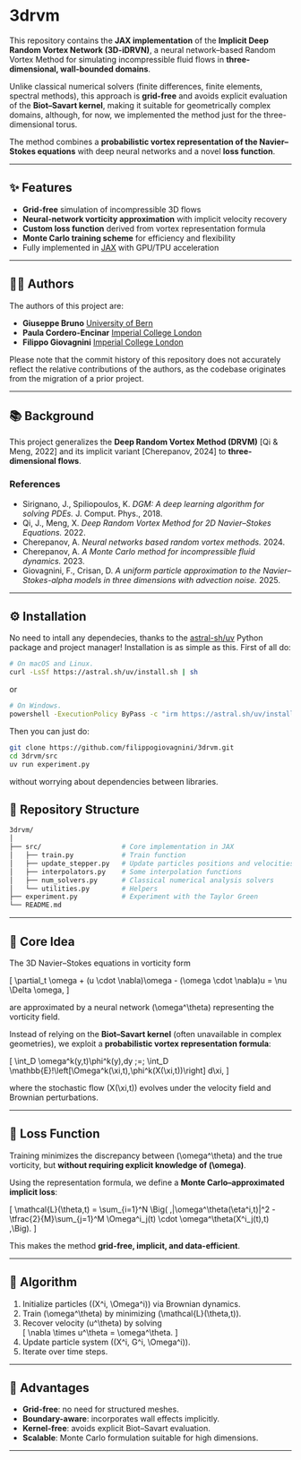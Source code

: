 # 3drvm

This repository contains the **JAX implementation** of the **Implicit Deep Random Vortex Network (3D-iDRVN)**, a neural network–based Random Vortex Method for simulating incompressible fluid flows in **three-dimensional, wall-bounded domains**.

Unlike classical numerical solvers (finite differences, finite elements, spectral methods), this approach is **grid-free** and avoids explicit evaluation of the **Biot–Savart kernel**, making it suitable for geometrically complex domains, although, for now, we implemented the method just for the three-dimensional torus.

The method combines a **probabilistic vortex representation of the Navier–Stokes equations** with deep neural networks and a novel **loss function**.

---

## ✨ Features

- **Grid-free** simulation of incompressible 3D flows
- **Neural-network vorticity approximation** with implicit velocity recovery
- **Custom loss function** derived from vortex representation formula
- **Monte Carlo training scheme** for efficiency and flexibility
- Fully implemented in [JAX](https://github.com/jax-ml/jax) with GPU/TPU acceleration

---

## 👩‍💻 Authors

The authors of this project are:

- **Giuseppe Bruno** [University of Bern](https://www.imsv.unibe.ch/about_us/staff/bruno_giuseppe/index_eng.html)
- **Paula Cordero-Encinar** [Imperial College London](https://statml.io/students/paula-cordero-encinar/)
- **Filippo Giovagnini** [Imperial College London](https://profiles.imperial.ac.uk/f.giovagnini23)

Please note that the commit history of this repository does not accurately reflect the relative contributions of the authors, as the codebase originates from the migration of a prior project.

---

## 📚 Background

This project generalizes the **Deep Random Vortex Method (DRVM)** [Qi & Meng, 2022] and its implicit variant [Cherepanov, 2024] to **three-dimensional flows**.

### References
- Sirignano, J., Spiliopoulos, K. *DGM: A deep learning algorithm for solving PDEs.* J. Comput. Phys., 2018.  
- Qi, J., Meng, X. *Deep Random Vortex Method for 2D Navier–Stokes Equations.* 2022.  
- Cherepanov, A. *Neural networks based random vortex methods.* 2024.  
- Cherepanov, A. *A Monte Carlo method for incompressible fluid dynamics.* 2023.  
- Giovagnini, F., Crisan, D. *A uniform particle approximation to the Navier–Stokes-alpha models in three dimensions with advection noise.* 2025.

---

## ⚙️ Installation

No need to intall any dependecies, thanks to the [astral-sh/uv](https://github.com/astral-sh/uv) Python package and project manager! Installation is as simple as this. First of all do:

```bash
# On macOS and Linux.
curl -LsSf https://astral.sh/uv/install.sh | sh
```
or
```bash
# On Windows.
powershell -ExecutionPolicy ByPass -c "irm https://astral.sh/uv/install.ps1 | iex"
```

Then you can just do:
```bash
git clone https://github.com/filippogiovagnini/3drvm.git
cd 3drvm/src
uv run experiment.py
```
without worrying about dependencies between libraries.

## 📂 Repository Structure

```bash
3drvm/
│
├── src/                    # Core implementation in JAX
│   ├── train.py            # Train function
│   ├── update_stepper.py   # Update particles positions and velocities
│   ├── interpolators.py    # Some interpolation functions
│   ├── num_solvers.py      # Classical numerical analysis solvers
│   └── utilities.py        # Helpers
├── experiment.py           # Experiment with the Taylor Green
└── README.md
```

---

## 🔹 Core Idea  
The 3D Navier–Stokes equations in vorticity form  

\[
\partial_t \omega + (u \cdot \nabla)\omega - (\omega \cdot \nabla)u = \nu \Delta \omega,
\]

are approximated by a neural network \(\omega^\theta\) representing the vorticity field.  

Instead of relying on the **Biot–Savart kernel** (often unavailable in complex geometries), we exploit a **probabilistic vortex representation formula**:  

\[
\int_D \omega^k(y,t)\phi^k(y)\,dy \;=\; \int_D \mathbb{E}\!\left[\Omega^k(\xi,t)\,\phi^k(X(\xi,t))\right] d\xi,
\]

where the stochastic flow \(X(\xi,t)\) evolves under the velocity field and Brownian perturbations.  

---

## 🔹 Loss Function  
Training minimizes the discrepancy between \(\omega^\theta\) and the true vorticity, but **without requiring explicit knowledge of \(\omega\)**.  

Using the representation formula, we define a **Monte Carlo–approximated implicit loss**:  

\[
\mathcal{L}(\theta,t) = \sum_{i=1}^N \Big( \,|\omega^\theta(\eta^i,t)|^2 - \tfrac{2}{M}\sum_{j=1}^M \Omega^i_j(t) \cdot \omega^\theta(X^i_j(t),t) \,\Big).
\]

This makes the method **grid-free, implicit, and data-efficient**.  

---

## 🔹 Algorithm  
1. Initialize particles \((X^i, \Omega^i)\) via Brownian dynamics.  
2. Train \(\omega^\theta\) by minimizing \(\mathcal{L}(\theta,t)\).
3. Recover velocity \(u^\theta\) by solving  
   \[
   \nabla \times u^\theta = \omega^\theta.
   \]
4. Update particle system \((X^i, G^i, \Omega^i)\).  
5. Iterate over time steps.  

---

## 🔹 Advantages  
- **Grid-free**: no need for structured meshes.  
- **Boundary-aware**: incorporates wall effects implicitly.  
- **Kernel-free**: avoids explicit Biot–Savart evaluation.  
- **Scalable**: Monte Carlo formulation suitable for high dimensions.  

---